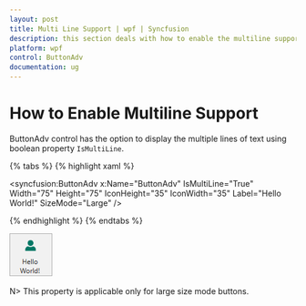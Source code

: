 ```yaml
---
layout: post
title: Multi Line Support | wpf | Syncfusion
description: this section deals with how to enable the multiline support in a buttonadv control on wpf
platform: wpf
control: ButtonAdv
documentation: ug
---
```


# How to Enable Multiline Support

ButtonAdv control has the option to display the multiple lines of text using boolean property `IsMultiLine`. 

{% tabs %}
{% highlight xaml %}

<syncfusion:ButtonAdv x:Name="ButtonAdv" IsMultiLine="True"  Width="75" Height="75" IconHeight="35" IconWidth="35" Label="Hello World!" SizeMode="Large" />

{% endhighlight %}
{% endtabs %}

![WPF ButtonAdv MultiLine](Multi-Line-Support_images/Multi-Line-Support_img1.png)

N> This property is applicable only for large size mode buttons.